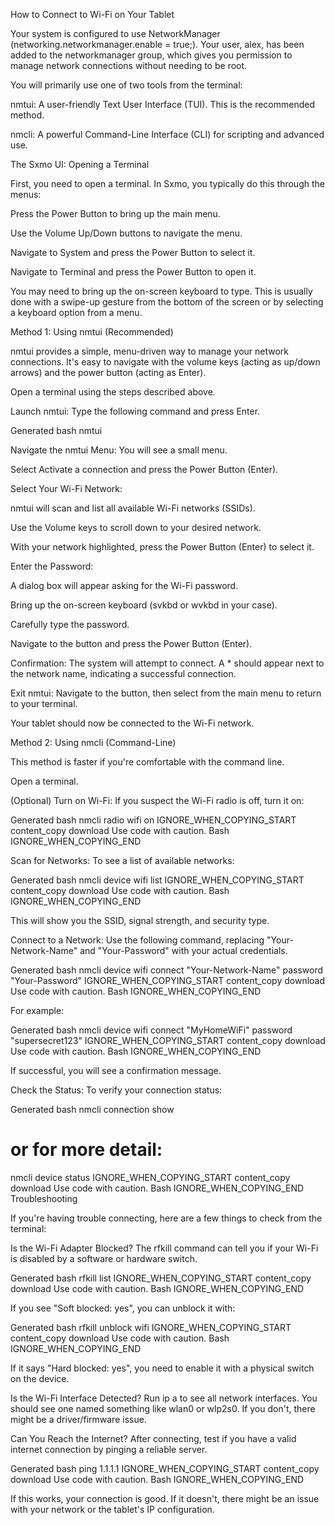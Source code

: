  

How to Connect to Wi-Fi on Your Tablet

Your system is configured to use NetworkManager (networking.networkmanager.enable = true;). Your user, alex, has been added to the networkmanager group, which gives you permission to manage network connections without needing to be root.

You will primarily use one of two tools from the terminal:

nmtui: A user-friendly Text User Interface (TUI). This is the recommended method.

nmcli: A powerful Command-Line Interface (CLI) for scripting and advanced use.

The Sxmo UI: Opening a Terminal

First, you need to open a terminal. In Sxmo, you typically do this through the menus:

Press the Power Button to bring up the main menu.

Use the Volume Up/Down buttons to navigate the menu.

Navigate to System and press the Power Button to select it.

Navigate to Terminal and press the Power Button to open it.

You may need to bring up the on-screen keyboard to type. This is usually done with a swipe-up gesture from the bottom of the screen or by selecting a keyboard option from a menu.

Method 1: Using nmtui (Recommended)

nmtui provides a simple, menu-driven way to manage your network connections. It's easy to navigate with the volume keys (acting as up/down arrows) and the power button (acting as Enter).

Open a terminal using the steps described above.

Launch nmtui: Type the following command and press Enter.

Generated bash
nmtui


Navigate the nmtui Menu: You will see a small menu.

Select Activate a connection and press the Power Button (Enter).

Select Your Wi-Fi Network:

nmtui will scan and list all available Wi-Fi networks (SSIDs).

Use the Volume keys to scroll down to your desired network.

With your network highlighted, press the Power Button (Enter) to select it.

Enter the Password:

A dialog box will appear asking for the Wi-Fi password.

Bring up the on-screen keyboard (svkbd or wvkbd in your case).

Carefully type the password.

Navigate to the <OK> button and press the Power Button (Enter).

Confirmation: The system will attempt to connect. A * should appear next to the network name, indicating a successful connection.

Exit nmtui: Navigate to the <Back> button, then select <Quit> from the main menu to return to your terminal.

Your tablet should now be connected to the Wi-Fi network.

Method 2: Using nmcli (Command-Line)

This method is faster if you're comfortable with the command line.

Open a terminal.

(Optional) Turn on Wi-Fi: If you suspect the Wi-Fi radio is off, turn it on:

Generated bash
nmcli radio wifi on
IGNORE_WHEN_COPYING_START
content_copy
download
Use code with caution.
Bash
IGNORE_WHEN_COPYING_END

Scan for Networks: To see a list of available networks:

Generated bash
nmcli device wifi list
IGNORE_WHEN_COPYING_START
content_copy
download
Use code with caution.
Bash
IGNORE_WHEN_COPYING_END

This will show you the SSID, signal strength, and security type.

Connect to a Network: Use the following command, replacing "Your-Network-Name" and "Your-Password" with your actual credentials.

Generated bash
nmcli device wifi connect "Your-Network-Name" password "Your-Password"
IGNORE_WHEN_COPYING_START
content_copy
download
Use code with caution.
Bash
IGNORE_WHEN_COPYING_END

For example:

Generated bash
nmcli device wifi connect "MyHomeWiFi" password "supersecret123"
IGNORE_WHEN_COPYING_START
content_copy
download
Use code with caution.
Bash
IGNORE_WHEN_COPYING_END

If successful, you will see a confirmation message.

Check the Status: To verify your connection status:

Generated bash
nmcli connection show
# or for more detail:
nmcli device status
IGNORE_WHEN_COPYING_START
content_copy
download
Use code with caution.
Bash
IGNORE_WHEN_COPYING_END
Troubleshooting

If you're having trouble connecting, here are a few things to check from the terminal:

Is the Wi-Fi Adapter Blocked?
The rfkill command can tell you if your Wi-Fi is disabled by a software or hardware switch.

Generated bash
rfkill list
IGNORE_WHEN_COPYING_START
content_copy
download
Use code with caution.
Bash
IGNORE_WHEN_COPYING_END

If you see "Soft blocked: yes", you can unblock it with:

Generated bash
rfkill unblock wifi
IGNORE_WHEN_COPYING_START
content_copy
download
Use code with caution.
Bash
IGNORE_WHEN_COPYING_END

If it says "Hard blocked: yes", you need to enable it with a physical switch on the device.

Is the Wi-Fi Interface Detected?
Run ip a to see all network interfaces. You should see one named something like wlan0 or wlp2s0. If you don't, there might be a driver/firmware issue.

Can You Reach the Internet?
After connecting, test if you have a valid internet connection by pinging a reliable server.

Generated bash
ping 1.1.1.1
IGNORE_WHEN_COPYING_START
content_copy
download
Use code with caution.
Bash
IGNORE_WHEN_COPYING_END

If this works, your connection is good. If it doesn't, there might be an issue with your network or the tablet's IP configuration.
